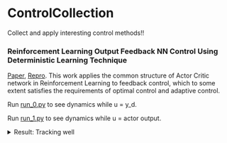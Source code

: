 # ControlCollection
Collect and apply interesting control methods!!

### Reinforcement Learning Output Feedback NN Control Using Deterministic Learning Technique
[Paper](https://github.com/wwsyan/ControlCollection/blob/main/AC_RBF_feedback_control/binxu2014.pdf), 
[Repro](https://github.com/wwsyan/ControlCollection/tree/main/AC_RBF_feedback_control).
This work applies the common structure of Actor Critic network in Reinforcement Learning to feedback control, 
which to some extent satisfies the requirements of optimal control and adaptive control.

Run [run_0.py](https://github.com/wwsyan/ControlCollection/blob/main/AC_RBF_feedback_control/run_0.py) to see dynamics while u = y_d.

Run [run_1.py](https://github.com/wwsyan/ControlCollection/blob/main/AC_RBF_feedback_control/run_1.py) to see dynamics while u = actor output.
<details>
<summary>Result: Tracking well</summary>
<img src="AC_RBF_feedback_control/img/actor_input.png" width="80%" height="80%">
</details>

